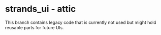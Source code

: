 strands_ui - attic
==========

This branch contains legacy code that is currently not used but might hold reusable parts for future UIs.
